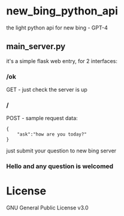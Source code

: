 # new_bing_python_api
the light python api for new bing - GPT-4

## main_server.py
it's a simple flask web entry, for 2 interfaces:

### /ok
GET - just check the server is up

### /
POST - sample request data:
```
{
    "ask":"how are you today?"
}
```
just submit your question to new bing server

### Hello and any question is welcomed

# License
GNU General Public License v3.0
